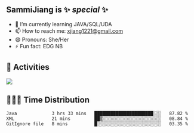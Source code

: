 ## SammiJiang is  ✨ _special_ ✨ 


- 🌱 I’m currently learning JAVA/SQL/UDA
- 📫 How to reach me: xjiang1221@gmail.com
- 😄 Pronouns: She/Her
- ⚡ Fun fact: EDG NB
## 👾 Activities 

![](https://github-readme-stats.vercel.app/api?username=SammiJiang&theme=gruvbox )

## 👩🏼‍💻 Time Distribution 

<!--START_SECTION:waka-->

```text
Java             3 hrs 33 mins   ██████████████████████░░░   87.82 %
XML              21 mins         ██▒░░░░░░░░░░░░░░░░░░░░░░   08.84 %
GitIgnore file   8 mins          █░░░░░░░░░░░░░░░░░░░░░░░░   03.35 %
```

<!--END_SECTION:waka-->
